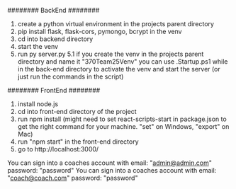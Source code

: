 ######## BackEnd ########
1. create a python virtual environment in the projects parent directory
2. pip install flask, flask-cors, pymongo, bcrypt in the venv
3. cd into backend directory
4. start the venv
5. run py server.py
5.1 if you create the venv in the projects parent directory and name it "370Team25Venv" you can use .Startup.ps1 while in the back-end directory to activate the venv and start the server (or just run the commands in the script)


######## FrontEnd ########
1. install node.js
2. cd into front-end directory of the project
3. run npm install (might need to set react-scripts-start in package.json to get the right command for your machine. "set" on Windows, "export" on Mac)
4. run "npm start" in the front-end directory
5. go to http://localhost:3000/


You can sign into a coaches account with email: "admin@admin.com" password: "password"
You can sign into a coaches account with email: "coach@coach.com" password: "password"